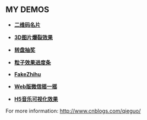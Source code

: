 MY DEMOS
---

* **[二维码名片](http://qieguo2016.github.io/demos/contacts/contacts.html)**

* **[3D图片爆裂效果](http://qieguo2016.github.io/demos/3dBomb/3dBomb.html)**

* **[转盘抽奖](http://qieguo2016.github.io/demos/lottery/lottery_01.html)**

* **[粒子效果进度条](http://qieguo2016.github.io/demos/particlesLoader/particlesLoader.html)**

* **[FakeZhihu](http://qieguo2016.github.io/demos/fakeZhihu/index.html)**

* **[Web版微信摇一摇](http://qieguo2016.github.io/demos/wxShake/wxShake.html)**

* **[H5音乐可视化效果](http://qieguo2016.github.io/demos/audioVisualizer/index.html)**

For more information: http://www.cnblogs.com/qieguo/